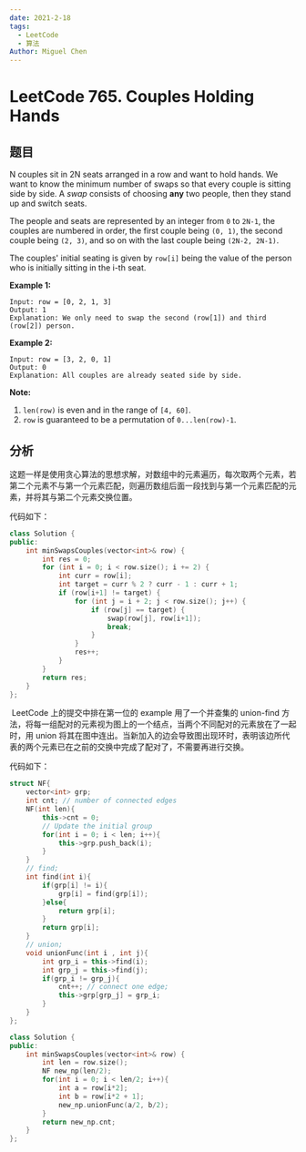 ```yaml
---
date: 2021-2-18
tags: 
  - LeetCode
  - 算法
Author: Miguel Chen
---
```

# LeetCode 765. Couples Holding Hands

## 题目

N couples sit in 2N seats arranged in a row and want to hold hands. We want to know the minimum number of swaps so that every couple is sitting side by side. A *swap* consists of choosing **any** two people, then they stand up and switch seats.

The people and seats are represented by an integer from `0` to `2N-1`, the couples are numbered in order, the first couple being `(0, 1)`, the second couple being `(2, 3)`, and so on with the last couple being `(2N-2, 2N-1)`.

The couples' initial seating is given by `row[i]` being the value of the person who is initially sitting in the i-th seat.

**Example 1:**

```
Input: row = [0, 2, 1, 3]
Output: 1
Explanation: We only need to swap the second (row[1]) and third (row[2]) person.
```



**Example 2:**

```
Input: row = [3, 2, 0, 1]
Output: 0
Explanation: All couples are already seated side by side.
```



**Note:**

1. `len(row)` is even and in the range of `[4, 60]`.
2. `row` is guaranteed to be a permutation of `0...len(row)-1`.



## 分析

​	这题一样是使用贪心算法的思想求解，对数组中的元素遍历，每次取两个元素，若第二个元素不与第一个元素匹配，则遍历数组后面一段找到与第一个元素匹配的元素，并将其与第二个元素交换位置。

代码如下：

```cpp
class Solution {
public:
    int minSwapsCouples(vector<int>& row) {
        int res = 0;
        for (int i = 0; i < row.size(); i += 2) {
            int curr = row[i];
            int target = curr % 2 ? curr - 1 : curr + 1;
            if (row[i+1] != target) {
                for (int j = i + 2; j < row.size(); j++) {
                    if (row[j] == target) {
                        swap(row[j], row[i+1]);
                        break;
                    }
                }
                res++;
            }
        }
        return res;
    }
};
```



​	LeetCode 上的提交中排在第一位的 example 用了一个并查集的 union-find 方法，将每一组配对的元素视为图上的一个结点，当两个不同配对的元素放在了一起时，用 union 将其在图中连出。当新加入的边会导致图出现环时，表明该边所代表的两个元素已在之前的交换中完成了配对了，不需要再进行交换。

代码如下：

```cpp
struct NF{
    vector<int> grp;
    int cnt; // number of connected edges
    NF(int len){
        this->cnt = 0;
        // Update the initial group 
        for(int i = 0; i < len; i++){
            this->grp.push_back(i);
        }
    }
    // find; 
    int find(int i){
        if(grp[i] != i){
            grp[i] = find(grp[i]);
        }else{
            return grp[i];
        }
        return grp[i];
    }
    // union;
    void unionFunc(int i , int j){
        int grp_i = this->find(i);
        int grp_j = this->find(j);
        if(grp_i != grp_j){            
            cnt++; // connect one edge;
            this->grp[grp_j] = grp_i;
        }
    }
};

class Solution {
public:
    int minSwapsCouples(vector<int>& row) {
        int len = row.size();
        NF new_np(len/2);
        for(int i = 0; i < len/2; i++){
            int a = row[i*2];
            int b = row[i*2 + 1];
            new_np.unionFunc(a/2, b/2);
        }
        return new_np.cnt; 
    }
};
```

